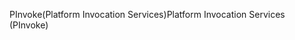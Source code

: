 <span data-ttu-id="5bc0a-101">PInvoke(Platform Invocation Services)</span><span class="sxs-lookup"><span data-stu-id="5bc0a-101">Platform Invocation Services (PInvoke)</span></span>